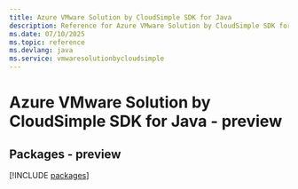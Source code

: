 ```yaml
---
title: Azure VMware Solution by CloudSimple SDK for Java
description: Reference for Azure VMware Solution by CloudSimple SDK for Java
ms.date: 07/10/2025
ms.topic: reference
ms.devlang: java
ms.service: vmwaresolutionbycloudsimple
---
```

# Azure VMware Solution by CloudSimple SDK for Java - preview
## Packages - preview
[!INCLUDE [packages](vmware-solution-by-cloudsimple-index.md)]